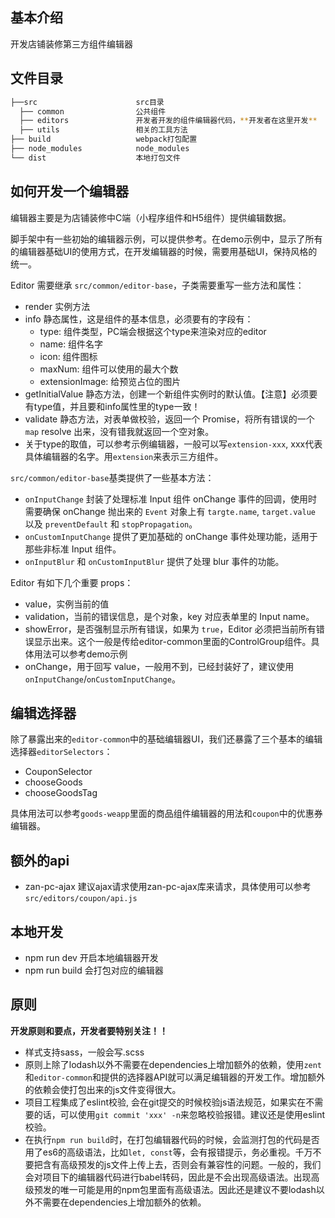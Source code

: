 ## 基本介绍

开发店铺装修第三方组件编辑器

## 文件目录

```bash
├──src                      src目录
  ├── common                公共组件
  ├── editors               开发者开发的组件编辑器代码，**开发者在这里开发**
  ├── utils                 相关的工具方法
├── build                   webpack打包配置
├── node_modules            node_modules
└── dist                    本地打包文件
```

## 如何开发一个编辑器

编辑器主要是为店铺装修中C端（小程序组件和H5组件）提供编辑数据。

脚手架中有一些初始的编辑器示例，可以提供参考。在demo示例中，显示了所有的编辑器基础UI的使用方式，在开发编辑器的时候，需要用基础UI，保持风格的统一。

Editor 需要继承 `src/common/editor-base`，子类需要重写一些方法和属性：

- render 实例方法
- info 静态属性，这是组件的基本信息，必须要有的字段有：
  - type: 组件类型，PC端会根据这个type来渲染对应的editor
  - name: 组件名字
  - icon: 组件图标
  - maxNum: 组件可以使用的最大个数
  - extensionImage: 给预览占位的图片
- getInitialValue 静态方法，创建一个新组件实例时的默认值。【注意】必须要有type值，并且要和info属性里的type一致！
- validate 静态方法，对表单做校验，返回一个 Promise，将所有错误的一个 `map` resolve 出来，没有错我就返回一个空对象。
- 关于type的取值，可以参考示例编辑器，一般可以写`extension-xxx`, xxx代表具体编辑器的名字。用`extension`来表示三方组件。

`src/common/editor-base`基类提供了一些基本方法：
- `onInputChange` 封装了处理标准 Input 组件 onChange 事件的回调，使用时需要确保 onChange 抛出来的 `Event` 对象上有 `targte.name`, `target.value` 以及 `preventDefault` 和 `stopPropagation`。
- `onCustomInputChange` 提供了更加基础的 onChange 事件处理功能，适用于那些非标准 Input 组件。
- `onInputBlur` 和 `onCustomInputBlur` 提供了处理 blur 事件的功能。

Editor 有如下几个重要 props：
- value，实例当前的值
- validation，当前的错误信息，是个对象，key 对应表单里的 Input name。
- showError，是否强制显示所有错误，如果为 `true`，Editor 必须把当前所有错误显示出来。这个一般是传给editor-common里面的ControlGroup组件。具体用法可以参考demo示例
- onChange，用于回写 value，一般用不到，已经封装好了，建议使用 `onInputChange`/`onCustomInputChange`。

## 编辑选择器

除了暴露出来的`editor-common`中的基础编辑器UI，我们还暴露了三个基本的编辑选择器`editorSelectors`：

- CouponSelector
- chooseGoods
- chooseGoodsTag

具体用法可以参考`goods-weapp`里面的商品组件编辑器的用法和`coupon`中的优惠券编辑器。

## 额外的api

- zan-pc-ajax 建议ajax请求使用zan-pc-ajax库来请求，具体使用可以参考`src/editors/coupon/api.js`

## 本地开发

- npm run dev 开启本地编辑器开发
- npm run build 会打包对应的编辑器

## 原则

**开发原则和要点，开发者要特别关注！！**

* 样式支持sass，一般会写.scss
* 原则上除了lodash以外不需要在dependencies上增加额外的依赖，使用`zent`和`editor-common`和提供的选择器API就可以满足编辑器的开发工作。增加额外的依赖会使打包出来的js文件变得很大。
* 项目工程集成了eslint校验, 会在git提交的时候校验js语法规范，如果实在不需要的话，可以使用`git commit 'xxx' -n`来忽略校验报错。建议还是使用eslint校验。
* 在执行`npm run build`时，在打包编辑器代码的时候，会监测打包的代码是否用了es6的高级语法，比如`let, const`等，会有报错提示，务必重视。千万不要把含有高级预发的js文件上传上去，否则会有兼容性的问题。一般的，我们会对项目下的编辑器代码进行babel转码，因此是不会出现高级语法。出现高级预发的唯一可能是用的npm包里面有高级语法。因此还是建议不要lodash以外不需要在dependencies上增加额外的依赖。
